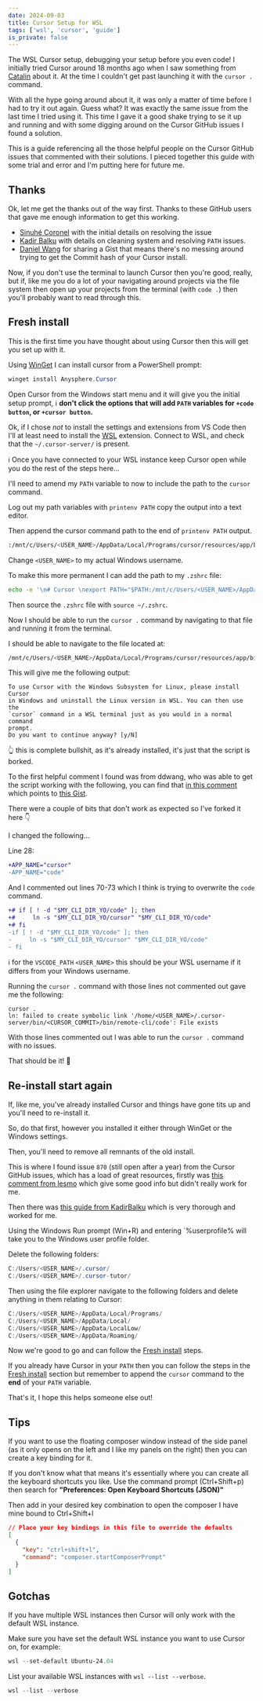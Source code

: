 ```yaml
---
date: 2024-09-03
title: Cursor Setup for WSL
tags: ['wsl', 'cursor', 'guide']
is_private: false
---
```


<script>
  import { Gist } from 'sveltekit-embed'
</script>

The WSL Cursor setup, debugging your setup before you even code! I
initially tried Cursor around 18 months ago when I saw something from
[Catalin](https://x.com/catalinmpit) about it. At the time I couldn't
get past launching it with the `cursor .` command.

With all the hype going around about it, it was only a matter of time
before I had to try it out again. Guess what? It was exactly the same
issue from the last time I tried using it. This time I gave it a good
shake trying to se it up and running and with some digging around on
the Cursor GitHub issues I found a solution.

This is a guide referencing all the those helpful people on the Cursor
GitHub issues that commented with their solutions. I pieced together
this guide with some trial and error and I'm putting here for future
me.

## Thanks

Ok, let me get the thanks out of the way first. Thanks to these GitHub
users that gave me enough information to get this working.

<!-- cSpell:ignore lesmo,KadirBalku,ddwang Sinuhé Coronel Kadir Balku -->

- [Sinuhé Coronel](https://github.com/lesmo) with the initial details
  on resolving the issue
- [Kadir Balku](https://github.com/KadirBalku) with details on
  cleaning system and resolving `PATH` issues.
- [Daniel Wang](https://github.com/ddwang) for sharing a Gist that
  means there's no messing around trying to get the Commit hash of
  your Cursor install.

Now, if you don't use the terminal to launch Cursor then you're good,
really, but if, like me you do a lot of your navigating around
projects via the file system then open up your projects from the
terminal (with `code .`) then you'll probably want to read through
this.

## Fresh install

This is the first time you have thought about using Cursor then this
will get you set up with it.

Using
[WinGet](https://learn.microsoft.com/en-us/windows/package-manager/winget)
I can install cursor from a PowerShell prompt:

<!-- cspell:ignore Anysphere userprofile -->

```powershell
winget install Anysphere.Cursor
```

Open Cursor from the Windows start menu and it will give you the
initial setup prompt, ℹ️ **don't click the options that will add
`PATH` variables for `+code button`, or `+cursor button`.**

Ok, if I chose _not_ to install the settings and extensions from VS
Code then I'll at least need to install the
[WSL](https://marketplace.visualstudio.com/items?itemName=ms-vscode-remote.remote-wsl)
extension. Connect to WSL, and check that the `~/.cursor-server/` is
present.

ℹ️ Once you have connected to your WSL instance keep Cursor open while
you do the rest of the steps here...

I'll need to amend my `PATH` variable to now to include the path to
the `cursor` command.

<!-- cSpell:ignore printenv -->

Log out my path variables with `printenv PATH` copy the output into a
text editor.

Then append the cursor command path to the end of `printenv PATH`
output.

```bash
:/mnt/c/Users/<USER_NAME>/AppData/Local/Programs/cursor/resources/app/bin
```

Change `<USER_NAME>` to my actual Windows username.

To make this more permanent I can add the path to my `.zshrc` file:

```bash
echo -e '\n# Cursor \nexport PATH="$PATH:/mnt/c/Users/<USER_NAME>/AppData/Local/Programs/cursor/resources/app/bin"' >> ~/.zshrc
```

Then source the `.zshrc` file with `source ~/.zshrc`.

Now I should be able to run the `cursor .` command by navigating to
that file and running it from the terminal.

I should be able to navigate to the file located at:

```bash
/mnt/c/Users/<USER_NAME>/AppData/Local/Programs/cursor/resources/app/bin/cursor
```

This will give me the following output:

```text
To use Cursor with the Windows Subsystem for Linux, please install Cursor
in Windows and uninstall the Linux version in WSL. You can then use the
`cursor` command in a WSL terminal just as you would in a normal command
prompt.
Do you want to continue anyway? [y/N]
```

👆 this is complete bullshit, as it's already installed, it's just
that the script is borked.

To the first helpful comment I found was from ddwang, who was able to
get the script working with the following, you can find that
[in this comment](https://github.com/getcursor/cursor/issues/807#issuecomment-1728885825)
which points to
[this Gist](https://gist.github.com/swayducky/8ba8f2db156c7f445d562cdc12c0ddb4).

There were a couple of bits that don't work as expected so I've forked
it here 👇

<Gist gistUri="spences10/b40b2d9b27f62a930b3e5fcc12b0f782" />

I changed the following...

Line 28:

```diff
+APP_NAME="cursor"
-APP_NAME="code"
```

And I commented out lines 70-73 which I think is trying to overwrite
the `code` command.

```diff
+# if [ ! -d "$MY_CLI_DIR_YO/code" ]; then
+#     ln -s "$MY_CLI_DIR_YO/cursor" "$MY_CLI_DIR_YO/code"
+# fi
-if [ ! -d "$MY_CLI_DIR_YO/code" ]; then
-     ln -s "$MY_CLI_DIR_YO/cursor" "$MY_CLI_DIR_YO/code"
- fi
```

ℹ️ for the `VSCODE_PATH` `<USER_NAME>` this should be your WSL
username if it differs from your Windows username.

Running the `cursor .` command with those lines not commented out gave
me the following:

```text
cursor .
ln: failed to create symbolic link '/home/<USER_NAME>/.cursor-server/bin/<CURSOR_COMMIT>/bin/remote-cli/code': File exists
```

With those lines commented out I was able to run the `cursor .`
command with no issues.

That should be it! 🎉

## Re-install start again

If, like me, you've already installed Cursor and things have gone tits
up and you'll need to re-install it.

So, do that first, however you installed it either through WinGet or
the Windows settings.

Then, you'll need to remove all remnants of the old install.

This is where I found issue `870` (still open after a year) from the
Cursor GitHub issues, which has a load of great resources, firstly was
[this comment from lesmo](https://github.com/getcursor/cursor/issues/870#issuecomment-1951864065)
which give some good info but didn't really work for me.

Then there was
[this guide from KadirBalku](https://github.com/getcursor/cursor/issues/870#issuecomment-2204635232)
which is very thorough and worked for me.

Using the Windows Run prompt (Win+R) and entering `%userprofile% will
take you to the Windows user profile folder.

Delete the following folders:

```powershell
C:/Users/<USER_NAME>/.cursor/
C:/Users/<USER_NAME>/.cursor-tutor/
```

Then using the file explorer navigate to the following folders and
delete anything in them relating to Cursor:

```powershell
C:/Users/<USER_NAME>/AppData/Local/Programs/
C:/Users/<USER_NAME>/AppData/Local/
C:/Users/<USER_NAME>/AppData/LocalLow/
C:/Users/<USER_NAME>/AppData/Roaming/
```

Now we're good to go and can follow the
[Fresh install](#fresh-install) steps.

If you already have Cursor in your `PATH` then you can follow the
steps in the [Fresh install](#fresh-install) section but remember to
append the `cursor` command to the **end** of your `PATH` variable.

That's it, I hope this helps someone else out!

## Tips

If you want to use the floating composer window instead of the side
panel (as it only opens on the left and I like my panels on the right)
then you can create a key binding for it.

If you don't know what that means it's essentially where you can
create all the keyboard shortcuts you like. Use the command prompt
(Ctrl+Shift+p) then search for **"Preferences: Open Keyboard Shortcuts
(JSON)"**

Then add in your desired key combination to open the composer I have
mine bound to Ctrl+Shift+l

```json
// Place your key bindings in this file to override the defaults
[
  {
    "key": "ctrl+shift+l",
    "command": "composer.startComposerPrompt"
  }
]
```

## Gotchas

If you have multiple WSL instances then Cursor will only work with the
default WSL instance.

Make sure you have set the default WSL instance you want to use Cursor
on, for example:

```powershell
wsl --set-default Ubuntu-24.04
```

List your available WSL instances with `wsl --list --verbose`.

```powershell
wsl --list --verbose
```
